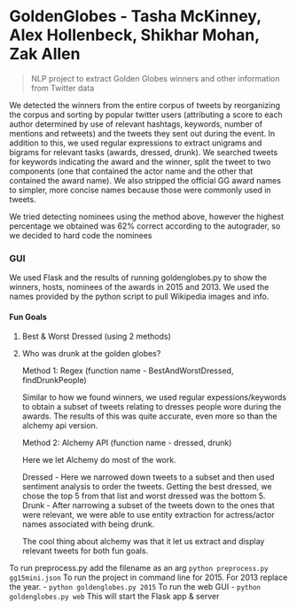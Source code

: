 # GoldenGlobes - Tasha McKinney, Alex Hollenbeck, Shikhar Mohan, Zak Allen
>NLP project to extract Golden Globes winners and other information from Twitter data

We detected the winners from the entire corpus of tweets by reorganizing the corpus and sorting by popular twitter users (attributing a score to each author determined by use of relevant hashtags, keywords, number of mentions and retweets) and the tweets they sent out during the event. In addition to this, we used regular expressions to extract unigrams and bigrams for relevant tasks (awards, dressed, drunk). We searched tweets for keywords indicating the award and the winner, split the tweet to two components (one that contained the actor name and the other that contained the award name). We also stripped the official GG award names to simpler, more concise names because those were commonly used in tweets. 

We tried detecting nominees using the method above, however the highest percentage we obtained was 62% correct according to the autograder, so we decided to hard code the nominees

### GUI

We used Flask and the results of running goldenglobes.py to show the winners, hosts, nominees of the awards in 2015 and 2013. We used the names provided by the python script to pull Wikipedia images and info. 

#### Fun Goals

1. Best & Worst Dressed  (using 2 methods)
2. Who was drunk at the golden globes? 

	Method 1: Regex (function name - BestAndWorstDressed, findDrunkPeople)

	Similar to how we found winners, we used regular expessions/keywords to obtain a subset of tweets relating to dresses people wore during the awards. The results of this was quite accurate, even more so than the alchemy api version. 

	Method 2: Alchemy API (function name - dressed, drunk)

	Here we let Alchemy do most of the work. 

	Dressed - Here we narrowed down tweets to a subset and then used sentiment analysis to order the tweets. Getting the best dressed, we chose the top 5 from that list and worst dressed was the bottom 5.
	Drunk - After narrowing a subset of the tweets down to the ones that were relevant, we were able to use entity extraction for actress/actor names associated with being drunk. 

	The cool thing about alchemy was that it let us extract and display relevant tweets for both fun goals.

To run preprocess.py add the filename as an arg `python preprocess.py gg15mini.json`
To run the project in command line for 2015. For 2013 replace the year. - `python goldenglobes.py 2015`
To run the web GUI - `python goldenglobes.py web` This will start the Flask app & server

